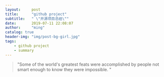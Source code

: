 ```yaml
---
layout:     post
title:      "github project"
subtitle:   " \"开源项目总结\""
date:       2019-07-11 22:08:07
author:     "ming"
catalog: true
header-img: "img/post-bg-girl.jpg"
tags:
    - github project
    - summary
---
```


> "Some of the world's greatest feats were accomplished by people not smart enough to know they were impossible. "

